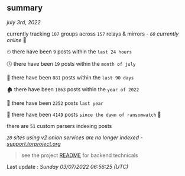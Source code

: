 
## summary
_july 3rd, 2022_

currently tracking `107` groups across `157` relays & mirrors - _`60` currently online_ 📡

⏲ there have been `9` posts within the `last 24 hours`

🕓 there have been `19` posts within the `month of july`

📅 there have been `881` posts within the `last 90 days`

🏚 there have been `1863` posts within the `year of 2022`

🚀 there have been `2252` posts `last year`

🦕 there have been `4149` posts `since the dawn of ransomwatch` 🐣

there are `51` custom parsers indexing posts

_`20` sites using v2 onion services are no longer indexed - [support.torproject.org](https://support.torproject.org/onionservices/v2-deprecation/)_

> see the project [README](https://github.com/jmousqueton/ransomwatch#readme) for backend technicals



Last update : _Sunday 03/07/2022 06:56:25 (UTC)_

